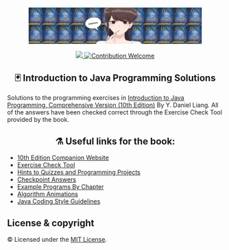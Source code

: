 

<p align="center"><img src="./github.png" width="80%"/></p>
<p align="center">
<a href="#license"><img src="https://img.shields.io/github/license/sourcerer-io/hall-of-fame.svg?colorB=ff0000"></a><a href="#"> <img src="https://img.shields.io/badge/Contribution-welcome-brightgreen.svg" alt="Contribution Welcome"></a>
</p>

<h2 align="center">🃏 Introduction to Java Programming Solutions</h2>

Solutions to the programming exercises in <a href="https://www.amazon.com/Intro-Java-Programming-Comprehensive-Version/dp/0133761312">Introduction to Java Programming, Comprehensive Version (10th Edition)</a> By Y. Daniel Liang.</a> All of the answers have been checked correct through the Exercise Check Tool provided by the book. 

<h2 align="center">⚗️ Useful links for the book:</h2>

- <a href="http://liveexample.pearsoncmg.com/liang/intro10e">10th Edition Companion Website</a>
- <a href="https://liveexample.pearsoncmg.com/CheckExercise/faces/CheckExercise.xhtml?chapter=1&programName=Exercise01_01">Exercise Check Tool</a>
- <a href="https://liveexample.pearsoncmg.com/javarevel2e.html">Hints to Quizzes and Programming Projects</a>
- <a href='#checkpoint-answers'>Checkpoint Answers</a>
- <a href="https://media.pearsoncmg.com/ph/esm/ecs_liang_ijp_10/ExampleByChapters.html">Example Programs By Chapter</a>
- <a href="http://liveexample.pearsoncmg.com/liang/animation/animation.html">Algorithm Animations</a>
- <a href="https://media.pearsoncmg.com/ph/esm/ecs_liang_ijp_10/supplement/Supplement1dcodingguidelines.html">Java Coding Style Guidelines</a>



## License & copyright
© Licensed under the [MIT License](LICENSE).


